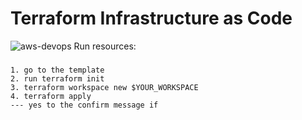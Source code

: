 # Terraform Infrastructure as Code
![aws-devops](https://personal-website-assets.s3.amazonaws.com/Projects/terraform.png)
Run resources:
###

```
1. go to the template
2. run terraform init
3. terraform workspace new $YOUR_WORKSPACE
4. terraform apply
--- yes to the confirm message if 
```